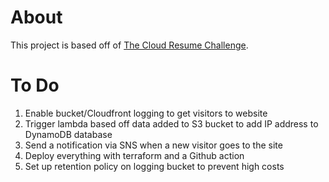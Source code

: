 # About
This project is based off of [The Cloud Resume Challenge](https://cloudresumechallenge.dev/docs/the-challenge/aws/).

# To Do
1. Enable bucket/Cloudfront logging to get visitors to website
2. Trigger lambda based off data added to S3 bucket to add IP address to DynamoDB database
3. Send a notification via SNS when a new visitor goes to the site
4. Deploy everything with terraform and a Github action
5. Set up retention policy on logging bucket to prevent high costs